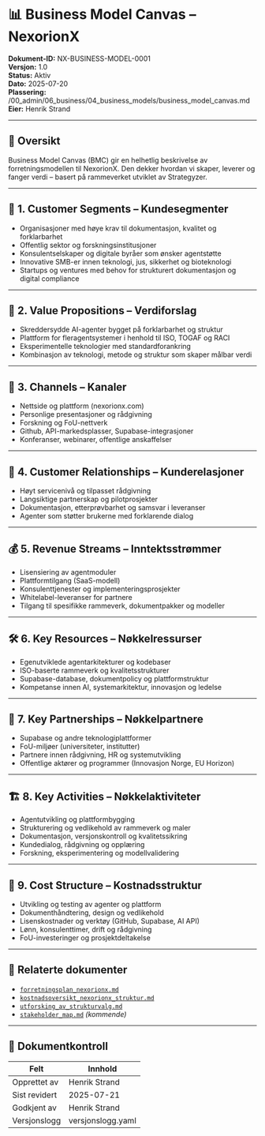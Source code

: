 # 📊 Business Model Canvas – NexorionX

**Dokument-ID:** NX-BUSINESS-MODEL-0001  
**Versjon:** 1.0  
**Status:** Aktiv  
**Dato:** 2025-07-20  
**Plassering:** /00_admin/06_business/04_business_models/business_model_canvas.md  
**Eier:** Henrik Strand  

---

## 🧩 Oversikt

Business Model Canvas (BMC) gir en helhetlig beskrivelse av forretningsmodellen til NexorionX. Den dekker hvordan vi skaper, leverer og fanger verdi – basert på rammeverket utviklet av Strategyzer.

---

## 🧠 1. Customer Segments – Kundesegmenter

- Organisasjoner med høye krav til dokumentasjon, kvalitet og forklarbarhet  
- Offentlig sektor og forskningsinstitusjoner  
- Konsulentselskaper og digitale byråer som ønsker agentstøtte  
- Innovative SMB-er innen teknologi, jus, sikkerhet og bioteknologi  
- Startups og ventures med behov for strukturert dokumentasjon og digital compliance

---

## 🎁 2. Value Propositions – Verdiforslag

- Skreddersydde AI-agenter bygget på forklarbarhet og struktur  
- Plattform for fleragentsystemer i henhold til ISO, TOGAF og RACI  
- Eksperimentelle teknologier med standardforankring  
- Kombinasjon av teknologi, metode og struktur som skaper målbar verdi

---

## 🚪 3. Channels – Kanaler

- Nettside og plattform (nexorionx.com)  
- Personlige presentasjoner og rådgivning  
- Forskning og FoU-nettverk  
- Github, API-markedsplasser, Supabase-integrasjoner  
- Konferanser, webinarer, offentlige anskaffelser

---

## 👥 4. Customer Relationships – Kunderelasjoner

- Høyt servicenivå og tilpasset rådgivning  
- Langsiktige partnerskap og pilotprosjekter  
- Dokumentasjon, etterprøvbarhet og samsvar i leveranser  
- Agenter som støtter brukerne med forklarende dialog

---

## 💰 5. Revenue Streams – Inntektsstrømmer

- Lisensiering av agentmoduler  
- Plattformtilgang (SaaS-modell)  
- Konsulenttjenester og implementeringsprosjekter  
- Whitelabel-leveranser for partnere  
- Tilgang til spesifikke rammeverk, dokumentpakker og modeller

---

## 🛠️ 6. Key Resources – Nøkkelressurser

- Egenutviklede agentarkitekturer og kodebaser  
- ISO-baserte rammeverk og kvalitetsstrukturer  
- Supabase-database, dokumentpolicy og plattformstruktur  
- Kompetanse innen AI, systemarkitektur, innovasjon og ledelse

---

## 🤝 7. Key Partnerships – Nøkkelpartnere

- Supabase og andre teknologiplattformer  
- FoU-miljøer (universiteter, institutter)  
- Partnere innen rådgivning, HR og systemutvikling  
- Offentlige aktører og programmer (Innovasjon Norge, EU Horizon)

---

## 🏗️ 8. Key Activities – Nøkkelaktiviteter

- Agentutvikling og plattformbygging  
- Strukturering og vedlikehold av rammeverk og maler  
- Dokumentasjon, versjonskontroll og kvalitetssikring  
- Kundedialog, rådgivning og opplæring  
- Forskning, eksperimentering og modellvalidering

---

## 💸 9. Cost Structure – Kostnadsstruktur

- Utvikling og testing av agenter og plattform  
- Dokumenthåndtering, design og vedlikehold  
- Lisenskostnader og verktøy (GitHub, Supabase, AI API)  
- Lønn, konsulenttimer, drift og rådgivning  
- FoU-investeringer og prosjektdeltakelse

---

## 📎 Relaterte dokumenter

- [`forretningsplan_nexorionx.md`](../01_business_plans/forretningsplan_nexorionx.md)  
- [`kostnadsoversikt_nexorionx_struktur.md`](../01_business_plans/kostnadsoversikt_nexorionx_struktur.md)  
- [`utforsking_av_strukturvalg.md`](../05_jurisdiction_strategy/utforsking_av_strukturvalg.md)  
- [`stakeholder_map.md`](../06_customer_segments/stakeholder_map.md) *(kommende)*

---

## 📄 Dokumentkontroll

| Felt            | Innhold             |
|-----------------|---------------------|
| Opprettet av    | Henrik Strand       |
| Sist revidert   | 2025-07-21          |
| Godkjent av     | Henrik Strand       |
| Versjonslogg    | versjonslogg.yaml   |
